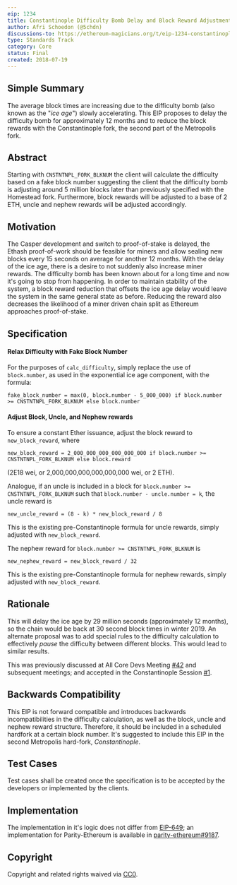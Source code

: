 ```yaml
---
eip: 1234
title: Constantinople Difficulty Bomb Delay and Block Reward Adjustment
author: Afri Schoedon (@5chdn)
discussions-to: https://ethereum-magicians.org/t/eip-1234-constantinople-difficulty-bomb-delay-and-block-reward-adjustment/833
type: Standards Track
category: Core
status: Final
created: 2018-07-19
---
```


## Simple Summary
The average block times are increasing due to the difficulty bomb (also known as the "_ice age_") slowly accelerating. This EIP proposes to delay the difficulty bomb for approximately 12 months and to reduce the block rewards with the Constantinople fork, the second part of the Metropolis fork.

## Abstract
Starting with `CNSTNTNPL_FORK_BLKNUM` the client will calculate the difficulty based on a fake block number suggesting the client that the difficulty bomb is adjusting around 5 million blocks later than previously specified with the Homestead fork. Furthermore, block rewards will be adjusted to a base of 2 ETH, uncle and nephew rewards will be adjusted accordingly.

## Motivation
The Casper development and switch to proof-of-stake is delayed, the Ethash proof-of-work should be feasible for miners and allow sealing new blocks every 15 seconds on average for another 12 months. With the delay of the ice age, there is a desire to not suddenly also increase miner rewards. The difficulty bomb has been known about for a long time and now it's going to stop from happening. In order to maintain stability of the system, a block reward reduction that offsets the ice age delay would leave the system in the same general state as before. Reducing the reward also decreases the likelihood of a miner driven chain split as Ethereum approaches proof-of-stake.

## Specification
#### Relax Difficulty with Fake Block Number
For the purposes of `calc_difficulty`, simply replace the use of `block.number`, as used in the exponential ice age component, with the formula:

    fake_block_number = max(0, block.number - 5_000_000) if block.number >= CNSTNTNPL_FORK_BLKNUM else block.number

#### Adjust Block, Uncle, and Nephew rewards
To ensure a constant Ether issuance, adjust the block reward to `new_block_reward`, where

    new_block_reward = 2_000_000_000_000_000_000 if block.number >= CNSTNTNPL_FORK_BLKNUM else block.reward

(2E18 wei, or 2,000,000,000,000,000,000 wei, or 2 ETH).

Analogue, if an uncle is included in a block for `block.number >= CNSTNTNPL_FORK_BLKNUM` such that `block.number - uncle.number = k`, the uncle reward is

    new_uncle_reward = (8 - k) * new_block_reward / 8

This is the existing pre-Constantinople formula for uncle rewards, simply adjusted with `new_block_reward`.

The nephew reward for `block.number >= CNSTNTNPL_FORK_BLKNUM` is

    new_nephew_reward = new_block_reward / 32

This is the existing pre-Constantinople formula for nephew rewards, simply adjusted with `new_block_reward`.

## Rationale
This will delay the ice age by 29 million seconds (approximately 12 months), so the chain would be back at 30 second block times in winter 2019. An alternate proposal was to add special rules to the difficulty calculation to effectively _pause_ the difficulty between different blocks. This would lead to similar results.

This was previously discussed at All Core Devs Meeting [#42](https://github.com/ethereum/pm/blob/master/AllCoreDevs-EL-Meetings/Meeting%2042.md) and subsequent meetings; and accepted in the Constantinople Session [#1](https://github.com/ethereum/pm/issues/55).

## Backwards Compatibility
This EIP is not forward compatible and introduces backwards incompatibilities in the difficulty calculation, as well as the block, uncle and nephew reward structure. Therefore, it should be included in a scheduled hardfork at a certain block number. It's suggested to include this EIP in the second Metropolis hard-fork, _Constantinople_.

## Test Cases
Test cases shall be created once the specification is to be accepted by the developers or implemented by the clients.

## Implementation
The implementation in it's logic does not differ from [EIP-649](./eip-649.md); an implementation for Parity-Ethereum is available in [parity-ethereum#9187](https://github.com/paritytech/parity-ethereum/pull/9187).

## Copyright
Copyright and related rights waived via [CC0](../LICENSE.md).
